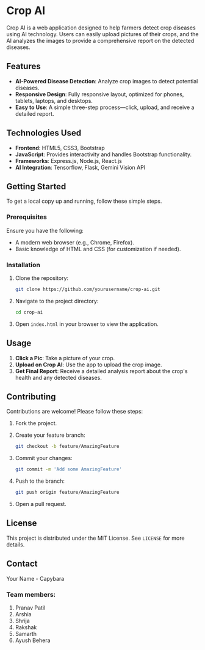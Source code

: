 # Crop AI

Crop AI is a web application designed to help farmers detect crop diseases using AI technology. Users can easily upload pictures of their crops, and the AI analyzes the images to provide a comprehensive report on the detected diseases.

## Features

- **AI-Powered Disease Detection**: Analyze crop images to detect potential diseases.
- **Responsive Design**: Fully responsive layout, optimized for phones, tablets, laptops, and desktops.
- **Easy to Use**: A simple three-step process—click, upload, and receive a detailed report.

## Technologies Used

- **Frontend**: HTML5, CSS3, Bootstrap
- **JavaScript**: Provides interactivity and handles Bootstrap functionality.
- **Frameworks**: Express.js, Node.js, React.js
- **AI Integration**: Tensorflow, Flask, Gemini Vision API
  
## Getting Started

To get a local copy up and running, follow these simple steps.

### Prerequisites

Ensure you have the following:
- A modern web browser (e.g., Chrome, Firefox).
- Basic knowledge of HTML and CSS (for customization if needed).

### Installation

1. Clone the repository:

    ```bash
    git clone https://github.com/yourusername/crop-ai.git
    ```

2. Navigate to the project directory:

    ```bash
    cd crop-ai
    ```

3. Open `index.html` in your browser to view the application.

## Usage

1. **Click a Pic**: Take a picture of your crop.
2. **Upload on Crop AI**: Use the app to upload the crop image.
3. **Get Final Report**: Receive a detailed analysis report about the crop's health and any detected diseases.

## Contributing

Contributions are welcome! Please follow these steps:

1. Fork the project.
2. Create your feature branch:

    ```bash
    git checkout -b feature/AmazingFeature
    ```

3. Commit your changes:

    ```bash
    git commit -m 'Add some AmazingFeature'
    ```

4. Push to the branch:

    ```bash
    git push origin feature/AmazingFeature
    ```

5. Open a pull request.

## License

This project is distributed under the MIT License. See `LICENSE` for more details.

## Contact

Your Name - Capybara
### Team members:
1. Pranav Patil 
2. Arshia 
3. Shrija
4. Rakshak
5. Samarth
6. Ayush Behera 

